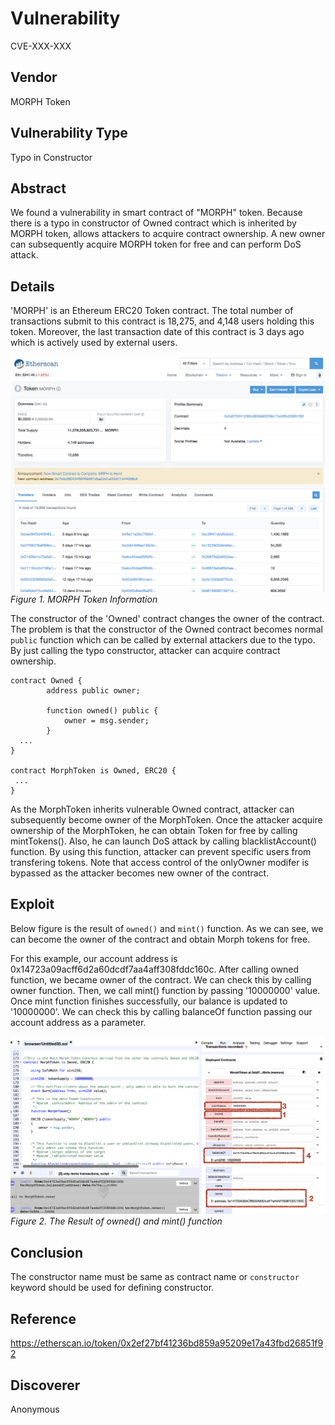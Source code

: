 # Vulnerability
CVE-XXX-XXX

## Vendor
MORPH Token

## Vulnerability Type
Typo in Constructor

## Abstract
We found a vulnerability in smart contract of "MORPH" token. Because there is a typo in constructor of Owned contract which is inherited by MORPH token, allows attackers to acquire contract ownership.
A new owner can subsequently acquire MORPH token for free and can perform DoS attack.

## Details
'MORPH' is an Ethereum ERC20 Token contract. The total number of transactions submit to this contract is 18,275, and 4,148 users holding this token.
Moreover, the last transaction date of this contract is 3 days ago which is actively used by external users.

![](./img/MORPH_1.png)
  *Figure 1. MORPH Token Information*

The constructor of the 'Owned' contract changes the owner of the contract. 
The problem is that the constructor of the Owned contract becomes normal `public` function which can be called by external attackers due to the typo.
By just calling the typo constructor, attacker can acquire contract ownership.

```
contract Owned {
        address public owner;

        function owned() public {
            owner = msg.sender;
        }
  ...
}

contract MorphToken is Owned, ERC20 {
 ...
}

```

As the MorphToken inherits vulnerable Owned contract, attacker can subsequently become owner of the MorphToken.
Once the attacker acquire ownership of the MorphToken, he can obtain Token for free by calling mintTokens().
Also, he can launch DoS attack by calling blacklistAccount() function. By using this function, attacker can prevent specific users from transfering tokens.
Note that access control of the onlyOwner modifer is bypassed as the attacker becomes new owner of the contract.


## Exploit

  Below figure is the result of `owned()` and `mint()` function. 
  As we can see, we can become the owner of the contract and obtain Morph tokens for free.
  
  For this example, our account address is 0x14723a09acff6d2a60dcdf7aa4aff308fddc160c.
  After calling owned function, we became owner of the contract. We can check this by calling owner function.
  Then, we call mint() function by passing '10000000' value. Once mint function finishes successfully, our balance is updated to '10000000'.
  We can check this by calling balanceOf function passing our account address as a parameter.


  ![](./img/MORPH_2.png)
  *Figure 2. The Result of owned() and mint() function*

## Conclusion
The constructor name must be same as contract name or `constructor` keyword should be used for defining constructor.

## Reference
https://etherscan.io/token/0x2ef27bf41236bd859a95209e17a43fbd26851f92

## Discoverer
Anonymous
